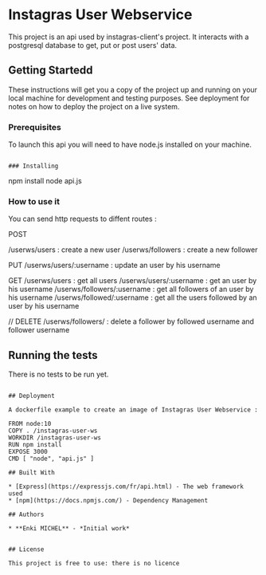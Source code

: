 # Instagras User Webservice

This project is an api used by instagras-client's project. It interacts with a postgresql database to get, put or post users' data.

## Getting Startedd

These instructions will get you a copy of the project up and running on your local machine for development and testing purposes. See deployment for notes on how to deploy the project on a live system.

### Prerequisites

To launch this api you will need to have node.js installed on your machine.
```

### Installing
```

npm install
node api.js

### How to use it 

You can send http requests to diffent routes :


POST

/userws/users : create a new user
/userws/followers : create a new follower

PUT
/userws/users/:username : update an user by his username

GET
/userws/users : get all users
/userws/users/:username : get an user by his username
/userws/followers/:username : get all followers of an user by his username
/userws/followed/:username : get all the users followed by an user by his username


// DELETE
/userws/followers/ : delete a follower by followed username and follower username


## Running the tests

There is no tests to be run yet.
```

## Deployment

A dockerfile example to create an image of Instagras User Webservice : 

FROM node:10
COPY . /instagras-user-ws
WORKDIR /instagras-user-ws
RUN npm install
EXPOSE 3000
CMD [ "node", "api.js" ]

## Built With

* [Express](https://expressjs.com/fr/api.html) - The web framework used
* [npm](https://docs.npmjs.com/) - Dependency Management

## Authors

* **Enki MICHEL** - *Initial work* 


## License

This project is free to use: there is no licence
